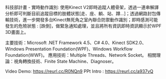 科技部計畫 - 實時動作識別: 使用Kinect V2即時追蹤人體骨架，透過一連串解譯分析即可判斷目前追蹤目標的肢體狀態[走、座、躺、站、蹲…]；透過網路封包傳輸技術，進一步開發多台Kinect無死角之室內聯合防禦動作識別；即時感測可能發生的危險狀態 : [跌倒]，做緊急通知處理，並且將所有資訊即時資訊顯示於WPF 3D畫面上。

主要技術：Microsoft .NET Framework 4.5、C# 4.0、Kinect SDK2.0、Windows Presentation Foundation(WPF)、Windows Workflow Foundation(WWF)。
應用技術：Multiple Threads、Network Socket。
相關理論：視角轉換技術、Finite State Machine、Diagnoser。

Video Demo: https://reurl.cc/R0NQn9
PPt Intro : https://reurl.cc/a937vQ
